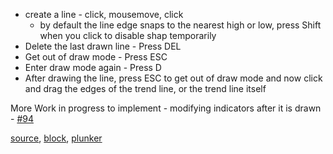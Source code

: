 - create a line - click, mousemove, click
	- by default the line edge snaps to the nearest high or low, press Shift when you click to disable shap temporarily
- Delete the last drawn line - Press DEL
- Get out of draw mode - Press ESC
- Enter draw mode again - Press D
- After drawing the line, press ESC to get out of draw mode and now click and drag the edges of the trend line, or the trend line itself

More Work in progress to implement - modifying indicators after it is drawn - [#94](https://github.com/rrag/react-stockcharts/issues/94)


[source](https://github.com/rrag/react-stockcharts/blob/master/docs/lib/charts/CandleStickChartWithInteractiveIndicator.jsx), [block](http://bl.ocks.org/rrag/63f666ef1159691d76cc), [plunker](http://plnkr.co/edit/gist:63f666ef1159691d76cc?p=preview)